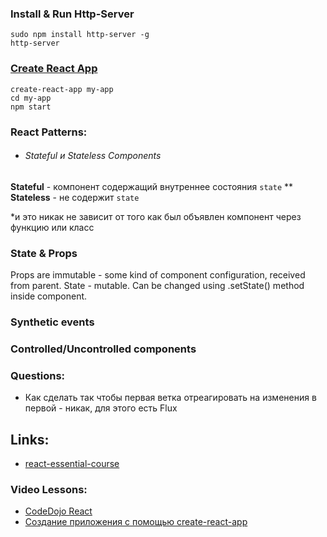 ### Install & Run Http-Server
    sudo npm install http-server -g
    http-server

### [Create React App](https://github.com/facebook/create-react-app#create-react-app--)
    create-react-app my-app
    cd my-app
    npm start

### React Patterns:
* ###### Stateful и Stateless Components
__Stateful__ - компонент содержащий внутреннее состояния `state`
** __Stateless__ - не содержит `state`

*и это никак не зависит от того как был объявлен компонент через функцию или класс

### State & Props
Props are immutable - some kind of component configuration, received from parent.
State - mutable. Can be changed using .setState() method inside component.

### Synthetic events
### Controlled/Uncontrolled components

### Questions:
* Как сделать так чтобы первая ветка отреагировать на изменения в первой - никак, для этого есть Flux

## Links:
* [react-essential-course](https://github.com/krambertech/react-essential-course)
### Video Lessons:
* [CodeDojo React](https://www.youtube.com/watch?v=fQAKKXc6BCM&list=PLqHlAwsJRxAONt5CnjMMeKdYGv1CDRUOl)
* [Создание приложения с помощью create-react-app](https://www.youtube.com/watch?v=ZYZp_i8Hfmw&list=PLqHlAwsJRxANc2mFeSIRLdglGf2ZNzNBr)